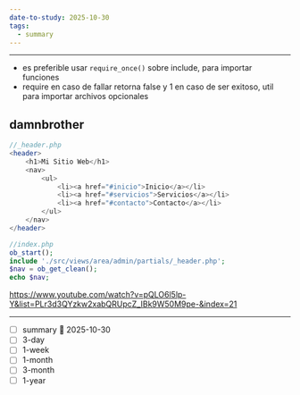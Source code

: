 ```yaml
---
date-to-study: 2025-10-30
tags:
  - summary
---
```

---

- es preferible usar `require_once()` sobre include, para importar funciones
- require en caso de fallar retorna false y 1 en caso de ser exitoso, util para importar archivos opcionales

## damnbrother

```php
//_header.php
<header>
    <h1>Mi Sitio Web</h1>
    <nav>
        <ul>
            <li><a href="#inicio">Inicio</a></li>
            <li><a href="#servicios">Servicios</a></li>
            <li><a href="#contacto">Contacto</a></li>
        </ul>
    </nav>
</header>

//index.php
ob_start();
include './src/views/area/admin/partials/_header.php';
$nav = ob_get_clean();
echo $nav;
```


https://www.youtube.com/watch?v=pQLO6l5lp-Y&list=PLr3d3QYzkw2xabQRUpcZ_IBk9W50M9pe-&index=21

---
- [ ] summary  📅 2025-10-30
- [ ] 3-day 
- [ ] 1-week 
- [ ] 1-month 
- [ ] 3-month 
- [ ] 1-year 